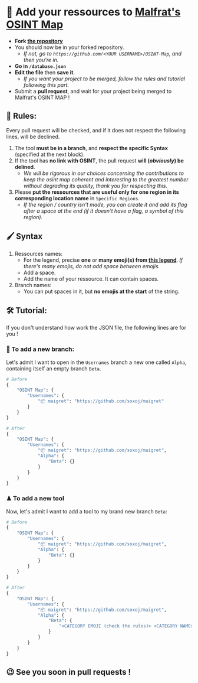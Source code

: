 # 🧩 Add your ressources to [Malfrat's OSINT Map](https://map.malfrats.industries)
- **Fork [the repository](https://github.com/Malfrats/OSINT-Map)**
- You should now be in your forked repository.
  - _If not, go to `https://github.com/<YOUR USERNAME>/OSINT-Map`, and then you're in._
- **Go in `/database.json`**
- **Edit the file** then **save it**.
  - _If you want your project to be merged, follow the rules and tutorial following this part._
- Submit a **pull request**, and wait for your project being merged to Malfrat's OSINT MAP !
## 📏 Rules:
Every pull request will be checked, and if it does not respect the following lines, will be declined.
1. The tool **must be in a branch**, and **respect the specific Syntax** (specified at the next block).
2. If the tool has **no link with OSINT**, the pull request **will (_obviously_) be delined**.
    - _We will be rigorous in our choices concerning the contributions to keep the osint map coherent and interesting to the greatest number without degrading its quality, thank you for respecting this._
3. Please **put the ressources that are useful only for one region in its corresponding location name** in `Specific Regions`.
    - _If the region / country isn't made, you can create it and add its flag after a space at the end (if it doesn't have a flag, a symbol of this region)._
## 🖌 Syntax
1. Ressources names:
    - For the legend, precise **one** or **many emoji(s) from [this legend](https://github.com/Malfrats/OSINT-Map#-legend)**. _If there's many emojis, do not add space between emojis._
    - Add a space.
    - Add the name of your ressource. It can contain spaces.
2. Branch names:
    - You can put spaces in it, but **no emojis at the start** of the string.
## 🛠 Tutorial:
If you don't understand how work the JSON file, the following lines are for you !
### 📂 To add a new branch:
Let's admit I want to open in the `Usernames` branch a new one called `Alpha`, containing itself an empty branch `Beta`.
```python
# Before
{
    "OSINT Map": {
        "Usernames": {
            "📦 maigret": "https://github.com/soxoj/maigret"
        }
    }
}

# After
{
    "OSINT Map": {
        "Usernames": {
            "📦 maigret": "https://github.com/soxoj/maigret",
            "Alpha": {
                "Beta": {}
            }
        }
    }
}
```
### ♟ To add a new tool
Now, let's admit I want to add a tool to my brand new branch `Beta`:
```python
# Before
{
    "OSINT Map": {
        "Usernames": {
            "📦 maigret": "https://github.com/soxoj/maigret",
            "Alpha": {
                "Beta": {}
            }
        }
    }
}

# After
{
    "OSINT Map": {
        "Usernames": {
            "📦 maigret": "https://github.com/soxoj/maigret",
            "Alpha": {
                "Beta": {
                    "<CATEGORY EMOJI (check the rules)> <CATEGORY NAME>": "url://to.my.awesome/tool"
                }
            }
        }
    }
}
```
## 😉 See you soon in pull requests !
